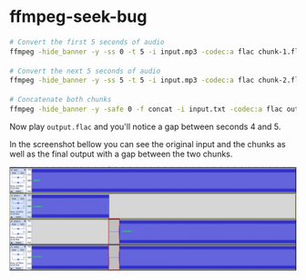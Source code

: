 # ffmpeg-seek-bug

```bash
# Convert the first 5 seconds of audio
ffmpeg -hide_banner -y -ss 0 -t 5 -i input.mp3 -codec:a flac chunk-1.flac

# Convert the next 5 seconds of audio
ffmpeg -hide_banner -y -ss 5 -t 5 -i input.mp3 -codec:a flac chunk-2.flac

# Concatenate both chunks
ffmpeg -hide_banner -y -safe 0 -f concat -i input.txt -codec:a flac output.flac
```

Now play `output.flac` and you'll notice a gap between seconds 4 and 5.

In the screenshot bellow you can see the original input and the chunks as well as the final output with a gap between the two chunks.

![screenshot](screenshot_1.png)
